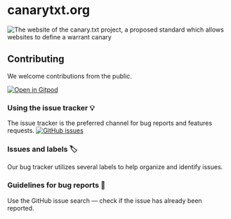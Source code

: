 # canarytxt.org

![The website of the canary.txt project, a proposed standard which allows websites to define a warrant canary](https://user-images.githubusercontent.com/18099289/42649227-5bbbb1f4-8609-11e8-988c-ad7b41b8873e.png)

## Contributing

We welcome contributions from the public.

[![Open in Gitpod](https://gitpod.io/button/open-in-gitpod.svg)](https://gitpod.io/#https://github.com/canarytxt/canarytxt.org)

### Using the issue tracker 💡

The issue tracker is the preferred channel for bug reports and features requests. [![GitHub issues](https://img.shields.io/github/issues/ghuntley/canarytxt.org.svg?style=flat-square)](https://github.com/ghuntley/canarytxt.org/issues)

### Issues and labels 🏷

Our bug tracker utilizes several labels to help organize and identify issues.

### Guidelines for bug reports 🐛

Use the GitHub issue search — check if the issue has already been reported.
